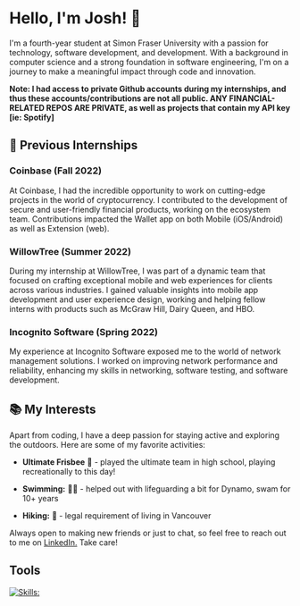 # Hello, I'm Josh! 👋

I'm a fourth-year student at Simon Fraser University with a passion for technology, software development, and development. With a background in computer science and a strong foundation in software engineering, I'm on a journey to make a meaningful impact through code and innovation.

**Note: I had access to private Github accounts during my internships, and thus these accounts/contributions are not all public. ANY FINANCIAL-RELATED REPOS ARE PRIVATE, as well as projects that contain my API key [ie: Spotify]**

## 💼 Previous Internships

### Coinbase (Fall 2022)
At Coinbase, I had the incredible opportunity to work on cutting-edge projects in the world of cryptocurrency. I contributed to the development of secure and user-friendly financial products, working on the ecosystem team. Contributions impacted the Wallet app on both Mobile (iOS/Android) as well as Extension (web).

### WillowTree (Summer 2022)
During my internship at WillowTree, I was part of a dynamic team that focused on crafting exceptional mobile and web experiences for clients across various industries. I gained valuable insights into mobile app development and user experience design, working and helping fellow interns with products such as McGraw Hill, Dairy Queen, and HBO. 

### Incognito Software (Spring 2022)
My experience at Incognito Software exposed me to the world of network management solutions. I worked on improving network performance and reliability, enhancing my skills in networking, software testing, and software development.

## 📚 My Interests

Apart from coding, I have a deep passion for staying active and exploring the outdoors. Here are some of my favorite activities:

- **Ultimate Frisbee** 🥏 - played the ultimate team in high school, playing recreationally to this day!

- **Swimming:** 🏊‍♂️ - helped out with lifeguarding a bit for Dynamo, swam for 10+ years

- **Hiking:** 🌲 - legal requirement of living in Vancouver


Always open to making new friends or just to chat, so feel free to reach out to me on [LinkedIn.](https://www.linkedin.com/in/joshxchen) 
Take care!

## Tools

[![Skills:](https://skillicons.dev/icons?i=py,c,cpp,java,ts,js,html,css,go,rust,ruby)](test)







